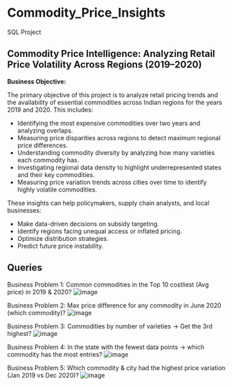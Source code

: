 # Commodity_Price_Insights
SQL Project

## Commodity Price Intelligence: Analyzing Retail Price Volatility Across Regions (2019–2020) ##

**Business Objective:**

The primary objective of this project is to analyze retail pricing trends and the availability of essential commodities across Indian regions for the years 2019 and 2020. This includes:

* Identifying the most expensive commodities over two years and analyzing overlaps.
* Measuring price disparities across regions to detect maximum regional price differences.
* Understanding commodity diversity by analyzing how many varieties each commodity has.
* Investigating regional data density to highlight underrepresented states and their key commodities.
* Measuring price variation trends across cities over time to identify highly volatile commodities.

These insights can help policymakers, supply chain analysts, and local businesses:

* Make data-driven decisions on subsidy targeting.
* Identify regions facing unequal access or inflated pricing.
* Optimize distribution strategies.
* Predict future price instability.

## Queries ##
Business Problem 1: Common commodities in the Top 10 costliest (Avg price) in 2019 & 2020? 
![image](https://github.com/user-attachments/assets/7d952a62-9ea4-4549-975d-0db738608340)

Business Problem 2: Max price difference for any commodity in June 2020 (which commodity)?
![image](https://github.com/user-attachments/assets/992f4efe-b117-4075-b64f-622148264d39)

Business Problem 3: Commodities by number of varieties → Get the 3rd highest?
![image](https://github.com/user-attachments/assets/295b78cf-facf-49f0-a9e9-ccd70deae88a)

Business Problem 4: In the state with the fewest data points → which commodity has the most entries?
![image](https://github.com/user-attachments/assets/a24a1dcc-12dd-4585-b7e8-feb823fdb126)

Business Problem 5: Which commodity & city had the highest price variation (Jan 2019 vs Dec 2020)?
![image](https://github.com/user-attachments/assets/2ee6981f-2123-4417-b819-b92fd157c3c4)




